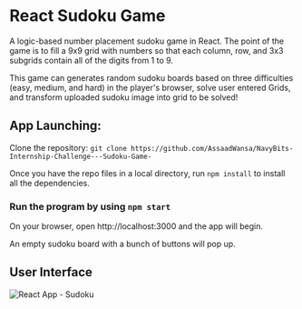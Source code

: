 # React Sudoku Game

A logic-based number placement sudoku game in React. The point of the game is to fill a 9x9 grid with numbers so that each column, row, and 3x3 subgrids contain all of the digits from 1 to 9.

This game can generates random sudoku boards based on three difficulties (easy, medium, and hard) in the player's browser, solve user entered Grids, and transform uploaded sudoku image into grid to be solved!

## App Launching:
Clone the repository:
`git clone https://github.com/AssaadWansa/NavyBits-Internship-Challenge---Sudoku-Game-`

Once you have the repo files in a local directory, run `npm install` to install all the dependencies.

### Run the program by using `npm start`
On your browser, open http://localhost:3000 and the app will begin.

An empty sudoku board with a bunch of buttons will pop up.

## User Interface
![React App - Sudoku](https://github.com/user-attachments/assets/9d562494-48e0-4066-a0d2-3aa8049003e1)


